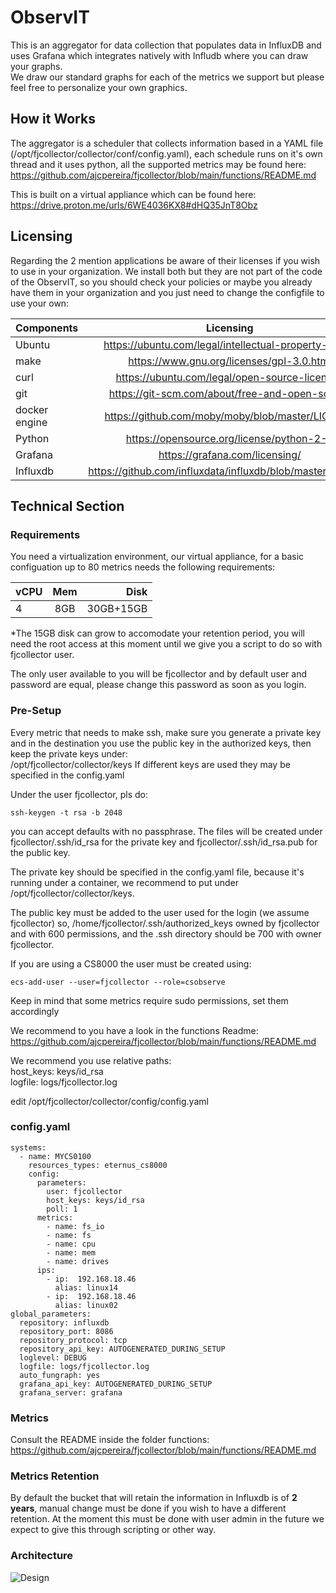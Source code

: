 # ObservIT

This is an aggregator for data collection that populates data in InfluxDB and uses Grafana which integrates natively with Infludb where you can draw your graphs.
<BR>We draw our standard graphs for each of the metrics we support but please feel free to personalize your own graphics.

## How it Works

The aggregator is a scheduler that collects information based in a YAML file (/opt/fjcollector/collector/conf/config.yaml), each schedule runs on it's own thread and it uses python, all the supported metrics may be found here:
<BR>https://github.com/ajcpereira/fjcollector/blob/main/functions/README.md

This is built on a virtual appliance which can be found here: 
<BR>https://drive.proton.me/urls/6WE4036KX8#dHQ35JnT8Obz

## Licensing
Regarding the 2 mention applications be aware of their licenses if you wish to use in your organization.
We install both but they are not part of the code of the ObservIT, so you should check your policies or maybe you already have them in your organization and you just need to change the configfile to use your own:

|Components		|Licensing                                                  |
|---------------|:---------------------------------------------------------:|
|Ubuntu			|https://ubuntu.com/legal/intellectual-property-policy      |
|make			|https://www.gnu.org/licenses/gpl-3.0.html                  |
|curl			|https://ubuntu.com/legal/open-source-licences              |
|git			|https://git-scm.com/about/free-and-open-source             |
|docker engine	|https://github.com/moby/moby/blob/master/LICENSE     |
|Python			|https://opensource.org/license/python-2-0                  |
|Grafana		|https://grafana.com/licensing/                             |
|Influxdb		|https://github.com/influxdata/influxdb/blob/master/LICENSE |

## Technical Section
### Requirements

You need a virtualization environment, our virtual appliance, for a basic configuation up to 80 metrics needs the following requirements:

| vCPU          | Mem           | Disk      |
| ------------- |:-------------:| ---------:|
| 4             | 8GB           | 30GB+15GB |

*The 15GB disk can grow to accomodate your retention period, you will need the root access at this moment until we give you a script to do so with fjcollector user.


The only user available to you will be fjcollector and by default user and password are equal, please change this password as soon as you login.

### Pre-Setup

Every metric that needs to make ssh, make sure you generate a private key and in the destination you use the public key in the authorized keys, then keep the private keys under:
<BR>/opt/fjcollector/collector/keys
If different keys are used they may be specified in the config.yaml

Under the user fjcollector, pls do:

````
ssh-keygen -t rsa -b 2048
````

you can accept defaults with no passphrase. The files will be created under fjcollector/.ssh/id_rsa for the private key and fjcollector/.ssh/id_rsa.pub for the public key.

The private key should be specified in the config.yaml file, because it's running under a container, we recommend to put under /opt/fjcollector/collector/keys.

The public key must be added to the user used for the login (we assume fjcollector) so, /home/fjcollector/.ssh/authorized_keys owned by fjcollector and with 600 permissions, and the .ssh directory should be 700 with owner fjcollector.

If you are using a CS8000 the user must be created using:
````
ecs-add-user --user=fjcollector --role=csobserve
````
Keep in mind that some metrics require sudo permissions, set them accordingly

We recommend to you have a look in the functions Readme:
<BR>https://github.com/ajcpereira/fjcollector/blob/main/functions/README.md

We recommend you use relative paths:
    <BR>host_keys: keys/id_rsa
    <BR>logfile: logs/fjcollector.log

edit /opt/fjcollector/collector/config/config.yaml

### config.yaml
````
systems:
  - name: MYCS0100
    resources_types: eternus_cs8000
    config:
      parameters:
        user: fjcollector
        host_keys: keys/id_rsa
        poll: 1
      metrics:
        - name: fs_io
        - name: fs
        - name: cpu
        - name: mem
        - name: drives
      ips:
        - ip:  192.168.18.46
          alias: linux14
        - ip:  192.168.18.46
          alias: linux02
global_parameters:
  repository: influxdb
  repository_port: 8086
  repository_protocol: tcp
  repository_api_key: AUTOGENERATED_DURING_SETUP
  loglevel: DEBUG
  logfile: logs/fjcollector.log
  auto_fungraph: yes
  grafana_api_key: AUTOGENERATED_DURING_SETUP
  grafana_server: grafana
````  

### Metrics

Consult the README inside the folder functions:
<BR>https://github.com/ajcpereira/fjcollector/blob/main/functions/README.md

### Metrics Retention

By default the bucket that will retain the information in Influxdb is of **2 years**, manual change must be done if you wish to have a different retention.
At the moment this must be done with user admin in the future we expect to give this through scripting or other way.


### Architecture
![Design](https://github.com/ajcpereira/reporting/raw/main/img/design.png)
